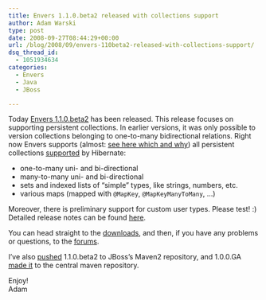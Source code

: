 ```yaml
---
title: Envers 1.1.0.beta2 released with collections support
author: Adam Warski
type: post
date: 2008-09-27T08:44:29+00:00
url: /blog/2008/09/envers-110beta2-released-with-collections-support/
dsq_thread_id:
  - 1051934634
categories:
  - Envers
  - Java
  - JBoss

---
```

Today [Envers 1.1.0.beta2][1] has been released. This release focuses on supporting persistent collections. In earlier versions, it was only possible to version collections belonging to one-to-many bidirectional relations. Right now Envers supports (almost: [see here which and why][2]) all persistent collections [supported][3] by Hibernate:

  * one-to-many uni- and bi-directional
  * many-to-many uni- and bi-directional
  * sets and indexed lists of &#8220;simple&#8221; types, like strings, numbers, etc.
  * various maps (mapped with `@MapKey`, `@MapKeyManyToMany`, &#8230;)

Moreover, there is preliminary support for custom user types. Please test! :) Detailed release notes can be found [here][4].

You can head straight to the [downloads][5], and then, if you have any problems or questions, to the [forums][6].

I&#8217;ve also [pushed][7] 1.1.0.beta2 to JBoss&#8217;s Maven2 repository, and 1.0.0.GA [made it][8] to the central maven repository.

Enjoy!  
Adam

 [1]: http://www.jboss.org/envers
 [2]: http://www.jboss.org/envers/collections.html
 [3]: http://www.hibernate.org/hib_docs/v3/reference/en/html/collections.html
 [4]: https://jira.jboss.org/jira/secure/ReleaseNote.jspa?projectId=12310660&styleName=Html&version=12312718
 [5]: http://www.jboss.org/envers/downloads
 [6]: http://www.jboss.com/index.html?module=bb&op=viewforum&f=283
 [7]: http://repository.jboss.org/maven2/org/jboss/envers/jboss-envers/
 [8]: http://repo1.maven.org/maven2/org/jboss/envers/jboss-envers/
